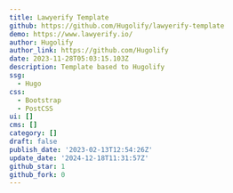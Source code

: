 ```yaml
---
title: Lawyerify Template
github: https://github.com/Hugolify/lawyerify-template
demo: https://www.lawyerify.io/
author: Hugolify
author_link: https://github.com/Hugolify
date: 2023-11-28T05:03:15.103Z
description: Template based to Hugolify
ssg:
  - Hugo
css:
  - Bootstrap
  - PostCSS
ui: []
cms: []
category: []
draft: false
publish_date: '2023-02-13T12:54:26Z'
update_date: '2024-12-18T11:31:57Z'
github_star: 1
github_fork: 0
---
```

